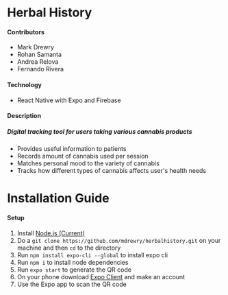 # Herbal History

#### Contributors
* Mark Drewry
* Rohan Samanta
* Andrea Relova
* Fernando Rivera

#### Technology
* React Native with Expo and Firebase

#### Description

##### Digital tracking tool for users taking various cannabis products
* Provides useful information to patients
* Records amount of cannabis used per session
* Matches personal mood to the variety of cannabis
* Tracks how different types of cannabis affects user's health needs

# Installation Guide

#### Setup

1. Install [Node.js (Current)](https://nodejs.org/en/)
2. Do a `git clone https://github.com/mdrewry/herbalhistory.git` on your machine and then `cd` to the directory
3. Run `npm install expo-cli --global` to install expo cli
4. Run `npm i` to install node dependencies
5. Run `expo start` to generate the QR code
6. On your phone download [Expo Client](https://expo.io/tools#client) and make an account
7. Use the Expo app to scan the QR code